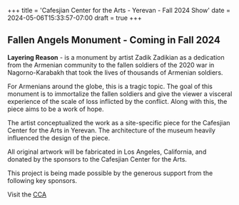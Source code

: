 +++
title = 'Cafesjian Center for the Arts - Yerevan - Fall 2024 Show'
date = 2024-05-06T15:33:57-07:00
draft = true
+++

## Fallen Angels Monument - Coming in Fall 2024

**Layering Reason** - is a monument by artist Zadik Zadikian as a dedication from the Armenian community to the fallen soldiers of the 2020 war in Nagorno-Karabakh that took the lives of thousands of Armenian soldiers.

For Armenians around the globe, this is a tragic topic. The goal of this monument is to immortalize the fallen soldiers and give the viewer a visceral experience of the scale of loss inflicted by the conflict. Along with this, the piece aims to be a work of hope.

The artist conceptualized the work as a site-specific piece for the Cafesjian Center for the Arts in Yerevan. The architecture of the museum heavily influenced the design of the piece.

All original artwork will be fabricated in Los Angeles, California, and donated by the sponsors to the Cafesjian Center for the Arts.

This project is being made possible by the generous support from the following key sponsors.

Visit the [CCA](https://www.cmf.am/)
